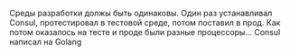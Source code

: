 Среды разработки должы быть одинаковы.
Один раз устанавливал Consul, протестировал в тестовой среде, потом поставил в прод. Как потом оказалось на тесте и проде были разные процессоры... Consul написал на Golang
